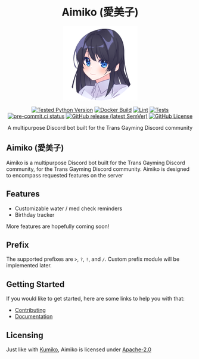 <div align=center>

# Aimiko (愛美子)

![Aimiko](./assets/logo-200x.png)

[![Tested Python Version](https://img.shields.io/badge/Python-3.8%20|%203.9%20|%203.10%20|%203.11-blue?logo=python&logoColor=white)](https://github.com/No767/Aimiko/blob/dev/pyproject.toml) [![Docker Build](https://github.com/No767/Aimiko/actions/workflows/docker-build.yml/badge.svg)](https://github.com/No767/Aimiko/actions/workflows/docker-build.yml) [![Lint](https://github.com/No767/Aimiko/actions/workflows/lint.yml/badge.svg)](https://github.com/No767/Aimiko/actions/workflows/lint.yml) [![Tests](https://github.com/No767/Aimiko/actions/workflows/tests.yml/badge.svg)](https://github.com/No767/Aimiko/actions/workflows/tests.yml) [![pre-commit.ci status](https://results.pre-commit.ci/badge/github/No767/Aimiko/dev.svg?badge_token=YAB-K42aS3CcoEE8ymiFYw)](https://results.pre-commit.ci/latest/github/No767/Aimiko/dev?badge_token=YAB-K42aS3CcoEE8ymiFYw) [![GitHub release (latest SemVer)](https://img.shields.io/github/v/release/No767/Aimiko?label=Release&logo=github&sort=semver)](https://github.com/No767/Aimiko/releases) [![GitHub License](https://img.shields.io/github/license/No767/Aimiko?label=License&logo=github)](https://github.com/No767/Aimiko/blob/dev/LICENSE)

A multipurpose Discord bot built for the Trans Gayming Discord community

<div align=left>

## Aimiko (愛美子)

Aimiko is a multipurpose Discord bot built for the Trans Gayming Discord community, for the Trans Gayming Discord community. Aimiko is designed to encompass requested features on the server 

## Features

- Customizable water / med check reminders
- Birthday tracker

More features are hopefully coming soon!

## Prefix

The supported prefixes are `>`, `?`, `!`, and `/`. Custom prefix module will be implemented later.

## Getting Started

If you would like to get started, here are some links to help you with that:

- [Contributing](contributing.md)
- [Documentation](https://aimiko.readthedocs.io/)

## Licensing

Just like with [Kumiko](https://github.com/No767/Kumiko), Aimiko is licensed under [Apache-2.0](https://github.com/No767/Aimiko/blob/dev/LICENSE)